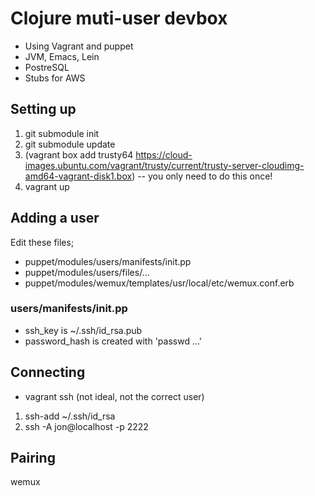# Clojure muti-user devbox

* Using Vagrant and puppet
* JVM, Emacs, Lein
* PostreSQL
* Stubs for AWS

## Setting up

1. git submodule init
2. git submodule update
3. (vagrant box add trusty64 https://cloud-images.ubuntu.com/vagrant/trusty/current/trusty-server-cloudimg-amd64-vagrant-disk1.box) -- you only need to do this once!
4. vagrant up

## Adding a user

Edit these files;

* puppet/modules/users/manifests/init.pp
* puppet/modules/users/files/...
* puppet/modules/wemux/templates/usr/local/etc/wemux.conf.erb

### users/manifests/init.pp

* ssh_key is ~/.ssh/id_rsa.pub
* password_hash is created with 'passwd ...'

## Connecting

* vagrant ssh (not ideal, not the correct user)

1. ssh-add ~/.ssh/id_rsa
2. ssh -A jon@localhost -p 2222

## Pairing

wemux
